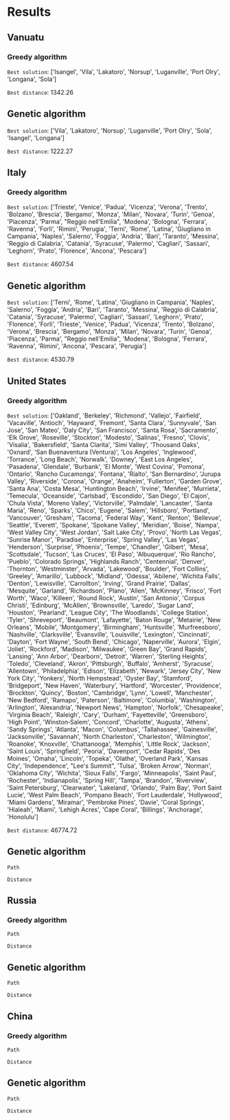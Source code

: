 # Results

## Vanuatu
### Greedy algorithm
`Best solution`:  ['Isangel', 'Vila', 'Lakatoro', 'Norsup', 'Luganville', 'Port Olry', 'Longana', 'Sola']

`Best distance`: 1342.26

## Genetic algorithm
`Best solution`:  ['Vila', 'Lakatoro', 'Norsup', 'Luganville', 'Port Olry', 'Sola', 'Isangel', 'Longana']

`Best distance`: 1222.27


## Italy
### Greedy algorithm
`Best solution`:  ['Trieste', 'Venice', 'Padua', 'Vicenza', 'Verona', 'Trento', 'Bolzano', 'Brescia', 'Bergamo', 'Monza', 'Milan', 'Novara', 'Turin', 'Genoa', 'Piacenza', 'Parma', "Reggio nell'Emilia", 'Modena', 'Bologna', 'Ferrara', 'Ravenna', 'Forlì', 'Rimini', 'Perugia', 'Terni', 'Rome', 'Latina', 'Giugliano in Campania', 'Naples', 'Salerno', 'Foggia', 'Andria', 'Bari', 'Taranto', 'Messina', 'Reggio di Calabria', 'Catania', 'Syracuse', 'Palermo', 'Cagliari', 'Sassari', 'Leghorn', 'Prato', 'Florence', 'Ancona', 'Pescara']

`Best distance`: 4607.54

## Genetic algorithm
`Best solution`:  ['Terni', 'Rome', 'Latina', 'Giugliano in Campania', 'Naples', 'Salerno', 'Foggia', 'Andria', 'Bari', 'Taranto', 'Messina', 'Reggio di Calabria', 'Catania', 'Syracuse', 'Palermo', 'Cagliari', 'Sassari', 'Leghorn', 'Prato', 'Florence', 'Forlì', 'Trieste', 'Venice', 'Padua', 'Vicenza', 'Trento', 'Bolzano', 'Verona', 'Brescia', 'Bergamo', 'Monza', 'Milan', 'Novara', 'Turin', 'Genoa', 'Piacenza', 'Parma', "Reggio nell'Emilia", 'Modena', 'Bologna', 'Ferrara', 'Ravenna', 'Rimini', 'Ancona', 'Pescara', 'Perugia']

`Best distance`: 4530.79

## United States
### Greedy algorithm
`Best solution`:  ['Oakland', 'Berkeley', 'Richmond', 'Vallejo', 'Fairfield', 'Vacaville', 'Antioch', 'Hayward', 'Fremont', 'Santa Clara', 'Sunnyvale', 'San Jose', 'San Mateo', 'Daly City', 'San Francisco', 'Santa Rosa', 'Sacramento', 'Elk Grove', 'Roseville', 'Stockton', 'Modesto', 'Salinas', 'Fresno', 'Clovis', 'Visalia', 'Bakersfield', 'Santa Clarita', 'Simi Valley', 'Thousand Oaks', 'Oxnard', 'San Buenaventura (Ventura)', 'Los Angeles', 'Inglewood', 'Torrance', 'Long Beach', 'Norwalk', 'Downey', 'East Los Angeles', 'Pasadena', 'Glendale', 'Burbank', 'El Monte', 'West Covina', 'Pomona', 'Ontario', 'Rancho Cucamonga', 'Fontana', 'Rialto', 'San Bernardino', 'Jurupa Valley', 'Riverside', 'Corona', 'Orange', 'Anaheim', 'Fullerton', 'Garden Grove', 'Santa Ana', 'Costa Mesa', 'Huntington Beach', 'Irvine', 'Menifee', 'Murrieta', 'Temecula', 'Oceanside', 'Carlsbad', 'Escondido', 'San Diego', 'El Cajon', 'Chula Vista', 'Moreno Valley', 'Victorville', 'Palmdale', 'Lancaster', 'Santa Maria', 'Reno', 'Sparks', 'Chico', 'Eugene', 'Salem', 'Hillsboro', 'Portland', 'Vancouver', 'Gresham', 'Tacoma', 'Federal Way', 'Kent', 'Renton', 'Bellevue', 'Seattle', 'Everett', 'Spokane', 'Spokane Valley', 'Meridian', 'Boise', 'Nampa', 'West Valley City', 'West Jordan', 'Salt Lake City', 'Provo', 'North Las Vegas', 'Sunrise Manor', 'Paradise', 'Enterprise', 'Spring Valley', 'Las Vegas', 'Henderson', 'Surprise', 'Phoenix', 'Tempe', 'Chandler', 'Gilbert', 'Mesa', 'Scottsdale', 'Tucson', 'Las Cruces', 'El Paso', 'Albuquerque', 'Rio Rancho', 'Pueblo', 'Colorado Springs', 'Highlands Ranch', 'Centennial', 'Denver', 'Thornton', 'Westminster', 'Arvada', 'Lakewood', 'Boulder', 'Fort Collins', 'Greeley', 'Amarillo', 'Lubbock', 'Midland', 'Odessa', 'Abilene', 'Wichita Falls', 'Denton', 'Lewisville', 'Carrollton', 'Irving', 'Grand Prairie', 'Dallas', 'Mesquite', 'Garland', 'Richardson', 'Plano', 'Allen', 'McKinney', 'Frisco', 'Fort Worth', 'Waco', 'Killeen', 'Round Rock', 'Austin', 'San Antonio', 'Corpus Christi', 'Edinburg', 'McAllen', 'Brownsville', 'Laredo', 'Sugar Land', 'Houston', 'Pearland', 'League City', 'The Woodlands', 'College Station', 'Tyler', 'Shreveport', 'Beaumont', 'Lafayette', 'Baton Rouge', 'Metairie', 'New Orleans', 'Mobile', 'Montgomery', 'Birmingham', 'Huntsville', 'Murfreesboro', 'Nashville', 'Clarksville', 'Evansville', 'Louisville', 'Lexington', 'Cincinnati', 'Dayton', 'Fort Wayne', 'South Bend', 'Chicago', 'Naperville', 'Aurora', 'Elgin', 'Joliet', 'Rockford', 'Madison', 'Milwaukee', 'Green Bay', 'Grand Rapids', 'Lansing', 'Ann Arbor', 'Dearborn', 'Detroit', 'Warren', 'Sterling Heights', 'Toledo', 'Cleveland', 'Akron', 'Pittsburgh', 'Buffalo', 'Amherst', 'Syracuse', 'Allentown', 'Philadelphia', 'Edison', 'Elizabeth', 'Newark', 'Jersey City', 'New York City', 'Yonkers', 'North Hempstead', 'Oyster Bay', 'Stamford', 'Bridgeport', 'New Haven', 'Waterbury', 'Hartford', 'Worcester', 'Providence', 'Brockton', 'Quincy', 'Boston', 'Cambridge', 'Lynn', 'Lowell', 'Manchester', 'New Bedford', 'Ramapo', 'Paterson', 'Baltimore', 'Columbia', 'Washington', 'Arlington', 'Alexandria', 'Newport News', 'Hampton', 'Norfolk', 'Chesapeake', 'Virginia Beach', 'Raleigh', 'Cary', 'Durham', 'Fayetteville', 'Greensboro', 'High Point', 'Winston‐Salem', 'Concord', 'Charlotte', 'Augusta', 'Athens', 'Sandy Springs', 'Atlanta', 'Macon', 'Columbus', 'Tallahassee', 'Gainesville', 'Jacksonville', 'Savannah', 'North Charleston', 'Charleston', 'Wilmington', 'Roanoke', 'Knoxville', 'Chattanooga', 'Memphis', 'Little Rock', 'Jackson', 'Saint Louis', 'Springfield', 'Peoria', 'Davenport', 'Cedar Rapids', 'Des Moines', 'Omaha', 'Lincoln', 'Topeka', 'Olathe', 'Overland Park', 'Kansas City', 'Independence', "Lee's Summit", 'Tulsa', 'Broken Arrow', 'Norman', 'Oklahoma City', 'Wichita', 'Sioux Falls', 'Fargo', 'Minneapolis', 'Saint Paul', 'Rochester', 'Indianapolis', 'Spring Hill', 'Tampa', 'Brandon', 'Riverview', 'Saint Petersburg', 'Clearwater', 'Lakeland', 'Orlando', 'Palm Bay', 'Port Saint Lucie', 'West Palm Beach', 'Pompano Beach', 'Fort Lauderdale', 'Hollywood', 'Miami Gardens', 'Miramar', 'Pembroke Pines', 'Davie', 'Coral Springs', 'Hialeah', 'Miami', 'Lehigh Acres', 'Cape Coral', 'Billings', 'Anchorage', 'Honolulu']

`Best distance`: 46774.72

## Genetic algorithm
`Path` 

`Distance` 


## Russia
### Greedy algorithm
`Path` 

`Distance` 

## Genetic algorithm
`Path` 

`Distance` 

## China
### Greedy algorithm
`Path` 

`Distance` 

## Genetic algorithm
`Path` 

`Distance` 

